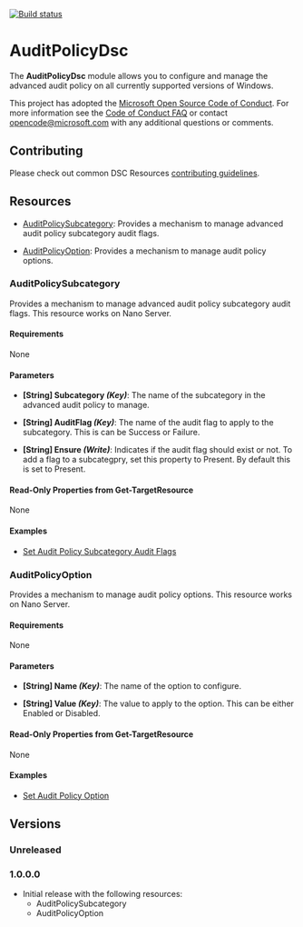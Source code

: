 [![Build status](https://ci.appveyor.com/api/projects/status/urjs5g2l5kt71msb?svg=true)](https://ci.appveyor.com/project/athaynes/auditpolicydsc)

# AuditPolicyDsc

The **AuditPolicyDsc** module allows you to configure and manage the advanced audit policy on all 
currently supported versions of Windows.

This project has adopted the [Microsoft Open Source Code of Conduct](
  https://opensource.microsoft.com/codeofconduct/).
For more information see the [Code of Conduct FAQ](
  https://opensource.microsoft.com/codeofconduct/faq/) 
or contact [opencode@microsoft.com](mailto:opencode@microsoft.com) with any additional questions 
or comments.

## Contributing
Please check out common DSC Resources [contributing guidelines](
  https://github.com/PowerShell/DscResources/blob/master/CONTRIBUTING.md).

## Resources

* [AuditPolicySubcategory](#AuditPolicySubcategory): Provides a mechanism to manage advanced audit 
policy subcategory audit flags. 

* [AuditPolicyOption](#AuditPolicyOption): Provides a mechanism to manage audit policy options. 


### AuditPolicySubcategory
Provides a mechanism to manage advanced audit policy subcategory audit flags. 
This resource works on Nano Server.

#### Requirements

None

#### Parameters

* **[String] Subcategory _(Key)_**: The name of the subcategory in the advanced audit policy to 
manage.

* **[String] AuditFlag _(Key)_**: The name of the audit flag to apply to the subcategory. This is 
can be Success or Failure.

* **[String] Ensure _(Write)_**: Indicates if the audit flag should exist or not. To add a flag to 
a subcategpry, set this property to Present. By default this is set to Present.


#### Read-Only Properties from Get-TargetResource

None

#### Examples

* [Set Audit Policy Subcategory Audit Flags](
  https://github.com/PowerShell/AuditPolicyDsc/blob/master/Examples/Sample_AuditPolicySubcategory.ps1)


### AuditPolicyOption
Provides a mechanism to manage audit policy options. 
This resource works on Nano Server.

#### Requirements

None

#### Parameters

* **[String] Name _(Key)_**: The name of the option to configure. 
 
* **[String] Value _(Key)_**: The value to apply to the option. This can be either Enabled or 
Disabled. 

#### Read-Only Properties from Get-TargetResource

None

#### Examples

* [Set Audit Policy Option](
  https://github.com/PowerShell/AuditPolicyDsc/blob/master/Examples/Sample_AuditPolicyOption.ps1)

## Versions

### Unreleased

### 1.0.0.0

* Initial release with the following resources:
 
  * AuditPolicySubcategory
  * AuditPolicyOption
